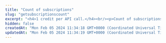 ```yaml
---
title: "Count of subscriptions"
slug: "getsubscriptionscount"
excerpt: "<h4>1 credit per API call.</h4><br/><p>Count of subscriptions that were found from /v3/subscription</p>"
hidden: false
createdAt: "Mon Feb 05 2024 11:34:18 GMT+0000 (Coordinated Universal Time)"
updatedAt: "Mon Feb 05 2024 11:34:19 GMT+0000 (Coordinated Universal Time)"
---
```

